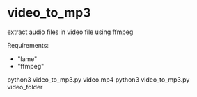 # video_to_mp3
extract audio files in video file using ffmpeg
 
Requirements:
 - "lame"
 - "ffmpeg"
 
 python3 video_to_mp3.py video.mp4
 python3 video_to_mp3.py video_folder
  
